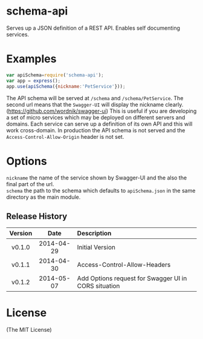 schema-api
==========

Serves up a JSON definition of a REST API. Enables self documenting services.


# Examples

```js
var apiSchema=require('schema-api');
var app = express();
app.use(apiSchema({nickname:'PetService'}));
```

The API schema will be served at ``/schema`` and ``/schema/PetService``. The second url means that the ``Swagger-UI`` will display the nickname clearly.(https://github.com/wordnik/swagger-ui)
This is useful if you are developing a set of micro services which may be deployed on different servers and domains. Each service can serve up a definition of its own API and this will work cross-domain. In production the API schema is not served and the ``Access-Control-Allow-Origin`` header is not set.

# Options
``nickname`` the name of the service shown by Swagger-UI and the also the final part of the url.  
``schema`` the path to the schema which defaults to ``apiSchema.json`` in the same directory as the main module.



## Release History
|Version|Date|Description|
|:--:|:--:|:--|
|v0.1.0|2014-04-29| Initial Version|
|v0.1.1|2014-04-30| Access-Control-Allow-Headers |
|v0.1.2|2014-05-07| Add Options request for Swagger UI in CORS situation |

# License 

(The MIT License)
